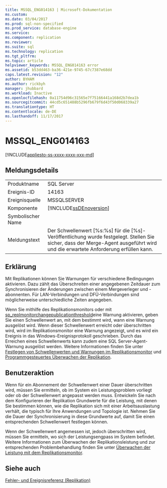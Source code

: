 ```yaml
---
title: MSSQL_ENG014163 | Microsoft-Dokumentation
ms.custom: 
ms.date: 03/04/2017
ms.prod: sql-non-specified
ms.prod_service: database-engine
ms.service: 
ms.component: replication
ms.reviewer: 
ms.suite: sql
ms.technology: replication
ms.tgt_pltfrm: 
ms.topic: article
helpviewer_keywords: MSSQL_ENG014163 error
ms.assetid: b53dd463-ba36-421e-9745-67c7387e68dd
caps.latest.revision: "12"
author: BYHAM
ms.author: rickbyh
manager: jhubbard
ms.workload: Inactive
ms.openlocfilehash: 0a11754d96c31565e7f75166441a168d2b7dea1b
ms.sourcegitcommit: 44cd5c651488b5296fb679f6d43f50d068339a27
ms.translationtype: HT
ms.contentlocale: de-DE
ms.lasthandoff: 11/17/2017
---
```

# <a name="mssqleng014163"></a>MSSQL_ENG014163
[!INCLUDE[appliesto-ss-xxxx-xxxx-xxx-md](../../includes/appliesto-ss-xxxx-xxxx-xxx-md.md)]
    
## <a name="message-details"></a>Meldungsdetails  
  
|||  
|-|-|  
|Produktname|SQL Server|  
|Ereignis-ID|14163|  
|Ereignisquelle|MSSQLSERVER|  
|Komponente|[!INCLUDE[ssDEnoversion](../../includes/ssdenoversion-md.md)]|  
|Symbolischer Name||  
|Meldungstext|Der Schwellenwert [%s:%s] für die [%s]-Veröffentlichung wurde festgelegt. Stellen Sie sicher, dass der Merge-Agent ausgeführt wird und die erwartete Anforderung erfüllen kann.|  
  
## <a name="explanation"></a>Erklärung  
 Mit Replikationen können Sie Warnungen für verschiedene Bedingungen aktivieren. Dazu zählt das Überschreiten einer angegebenen Zeitdauer zum Synchronisieren der Änderungen zwischen einem Mergeverleger und -abonnenten. Für LAN-Verbindungen und DFÜ-Verbindungen sind möglicherweise unterschiedliche Zeiten angegeben.  
  
 Wenn Sie mithilfe des Replikationsmonitors oder mit [sp_replmonitorchangepublicationthreshold](../../relational-databases/system-stored-procedures/sp-replmonitorchangepublicationthreshold-transact-sql.md)eine Warnung aktivieren, geben Sie einen Schwellenwert an, mit dem bestimmt wird, wann eine Warnung ausgelöst wird. Wenn dieser Schwellenwert erreicht oder überschritten wird, wird im Replikationsmonitor eine Warnung angezeigt, und es wird ein Ereignis in das Windows-Ereignisprotokoll geschrieben. Durch das Erreichen eines Schwellenwerts kann zudem eine SQL Server-Agent-Warnung ausgelöst werden. Weitere Informationen finden Sie unter [Festlegen von Schwellenwerten und Warnungen im Replikationsmonitor](../../relational-databases/replication/monitor/set-thresholds-and-warnings-in-replication-monitor.md) und [Programmgesteuertes Überwachen der Replikation](../../relational-databases/replication/monitor/programmatically-monitor-replication.md).  
  
## <a name="user-action"></a>Benutzeraktion  
 Wenn für ein Abonnement der Schwellenwert einer Dauer überschritten wird, müssen Sie ermitteln, ob im System ein Leistungsproblem vorliegt oder ob der Schwellenwert angepasst werden muss. Entwickeln Sie nach dem Konfigurieren der Replikation Grundwerte für die Leistung, mit denen Sie bestimmen können, wie die Replikation sich mit einer Arbeitsauslastung verhält, die typisch für Ihre Anwendungen und Topologie ist. Nehmen Sie die Dauer der Synchronisierung in diese Grundwerte auf, damit Sie einen entsprechenden Schwellenwert festlegen können.  
  
 Wenn der Schwellenwert angemessen ist, jedoch überschritten wird, müssen Sie ermitteln, wo sich der Leistungsengpass im System befindet. Weitere Informationen zum Überwachen der Replikationsleistung und zur entsprechenden Problembehandlung finden Sie unter [Überwachen der Leistung mit dem Replikationsmonitor](../../relational-databases/replication/monitor/monitor-performance-with-replication-monitor.md).  
  
## <a name="see-also"></a>Siehe auch  
 [Fehler- und Ereignisreferenz &#40;Replikation&#41;](../../relational-databases/replication/errors-and-events-reference-replication.md)  
  
  
